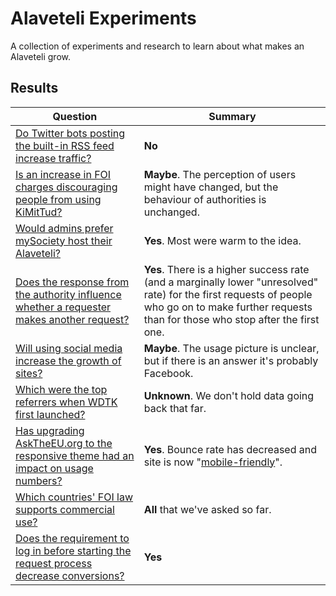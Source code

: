# Alaveteli Experiments

A collection of experiments and research to learn about what makes an Alaveteli grow.

## Results

<table>
  <thead>
    <tr>
      <th>Question</th>
      <th>Summary</th>
    </tr>
  </thead>
  <tbody>
    <tr>
      <td>
        <a href="experiments/do-twitter-bots-increase-traffic.md">
          Do Twitter bots posting the built-in RSS feed increase traffic?
        </a>
      </td>
      <td>
        <strong>No</strong>
      </td>
    </tr>
    <tr>
      <td>
        <a href="experiments/is-increase-in-foi-charges-discouraging-people-from-using-kimittud.md">
          Is an increase in FOI charges discouraging people from using KiMitTud?
        </a>
      </td>
      <td>
        <strong>Maybe</strong>. The perception of users might have changed, but the behaviour of authorities is unchanged.
      </td>
    </tr>
    <tr>
      <td>
        <a href="experiments/would-admins-perfer-mysociety-host-their-alaveteli.md">
          Would admins prefer mySociety host their Alaveteli?
        </a>
      </td>
      <td>
        <strong>Yes</strong>. Most were warm to the idea.
      </td>
    </tr>
    <tr>
      <td>
        <a href="experiments/does-the-authority-response-influence-whether-requester-makes-second-request.md">
          Does the response from the authority influence whether a requester
          makes another request?
        </a>
      </td>
      <td>
        <strong>Yes</strong>. There is a higher success rate (and a marginally
        lower "unresolved" rate) for the first requests of people who go on to
        make further requests than for those who stop after the first one.
      </td>
    </tr>
    <tr>
      <td>
        <a href="experiments/will-social-media-links-increase-growth.md">
          Will using social media increase the growth of sites?
        </a>
      </td>
      <td>
        <strong>Maybe</strong>. The usage picture is unclear, but if there is
        an answer it's probably Facebook.
      </td>
    </tr>
    <tr>
      <td>
        <a href="experiments/which-were-the-top-referrers-for-early-wdtk.md">
          Which were the top referrers when WDTK first launched?
        </a>
      </td>
      <td>
        <strong>Unknown</strong>. We don't hold data going back that far.
      </td>
    </tr>
    <tr>
      <td>
        <a href="experiments/has-upgrading-asktheeu-to-responsive-theme-improved-usage.md">
          Has upgrading AskTheEU.org to the responsive theme had an impact on
          usage numbers?
        </a>
      </td>
      <td>
        <strong>Yes</strong>. Bounce rate has decreased and site is now
        "<a href="https://www.google.co.uk/webmasters/tools/mobile-friendly/">mobile-friendly</a>".
      </td>
    </tr>
    <tr>
      <td>
        <a href="experiments/which-countries-support-commercial-use.md">
          Which countries' FOI law supports commercial use?
        </a>
      </td>
      <td>
        <strong>All</strong> that we've asked so far.
      </td>
    </tr>
    <tr>
      <td>
        <a href="experiments/does-requirement-to-log-in-before-starting-decrease-conversion.md">
          Does the requirement to log in before starting the request process decrease conversions?
        </a>
      </td>
      <td>
        <strong>Yes</strong>
      </td>
    </tr>
  </tbody>
</table>
